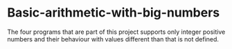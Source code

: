 # Basic-arithmetic-with-big-numbers

The four programs that are part of this project supports only integer positive numbers and their behaviour with values different than that is not defined.
